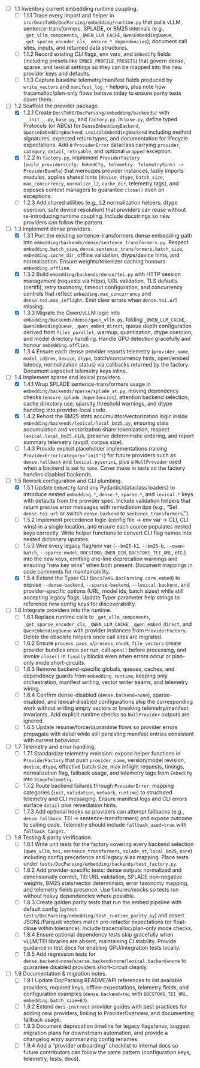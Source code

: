 
- [ ] 1.1 Inventory current embedding runtime coupling.
  - [ ] 1.1.1 Trace every import and helper in `src/DocsToKG/DocParsing/embedding/runtime.py` that pulls vLLM, sentence-transformers, SPLADE, or BM25 internals (e.g., `_get_vllm_components`, `_QWEN_LLM_CACHE`, `QwenEmbeddingQueue`, `_get_sparse_encoder_cls`, `_ensure_*_dependencies`); document call sites, inputs, and returned data structures.
  - [ ] 1.1.2 Record existing CLI flags, env vars, and `EmbedCfg` fields (including presets like `EMBED_PROFILE_PRESETS`) that govern dense, sparse, and lexical settings so they can be mapped into the new provider keys and defaults.
  - [ ] 1.1.3 Capture baseline telemetry/manifest fields produced by `write_vectors` and `manifest_log_*` helpers, plus note how tracemalloc/plan-only flows behave today to ensure parity tests cover them.
- [ ] 1.2 Scaffold the provider package.
  - [x] 1.2.1 Create `DocsToKG/DocParsing/embedding/backends/` with `__init__.py`, `base.py`, and `factory.py`. In `base.py`, define typed Protocols (or ABCs) for `DenseEmbeddingBackend`, `SparseEmbeddingBackend`, `LexicalEmbeddingBackend` including method signatures, expected return types, and documentation for lifecycle expectations. Add a `ProviderError` dataclass carrying `provider`, `category`, `detail`, `retryable`, and optional `wrapped` exception.
  - [x] 1.2.2 In `factory.py`, implement `ProviderFactory` (`build_providers(cfg: EmbedCfg, telemetry: TelemetrySink) -> ProviderBundle`) that memoizes provider instances, lazily imports modules, applies shared hints (`device`, `dtype`, `batch_size`, `max_concurrency`, `normalize_l2`, `cache_dir`, telemetry tags), and exposes context managers to guarantee `close()` even on exceptions.
  - [ ] 1.2.3 Add shared utilities (e.g., L2 normalization helpers, dtype coercion, safe device resolution) that providers can reuse without re-introducing runtime coupling. Include docstrings so new providers can follow the pattern.
- [ ] 1.3 Implement dense providers.
  - [x] 1.3.1 Port the existing sentence-transformers dense embedding path into `embedding/backends/dense/sentence_transformers.py`. Respect `embedding.batch_size`, `dense.sentence_transformers.batch_size`, `embedding.cache_dir`, offline validation, dtype/device hints, and normalization. Ensure weights/tokenizer caching honours `embedding.offline`.
  - [x] 1.3.2 Build `embedding/backends/dense/tei.py` with HTTP session management (requests via httpx), URL validation, TLS defaults (certifi), retry taxonomy, timeout configuration, and concurrency controls that reflect `embedding.max_concurrency` and `dense.tei.max_inflight`. Emit clear errors when `dense.tei.url` missing.
  - [x] 1.3.3 Migrate the Qwen/vLLM logic into `embedding/backends/dense/qwen_vllm.py`, folding `_QWEN_LLM_CACHE`, `QwenEmbeddingQueue`, `_qwen_embed_direct`, queue depth configuration derived from `files_parallel`, warmup, quantization, dtype coercion, and model directory handling. Handle GPU detection gracefully and honour `embedding.offline`.
  - [x] 1.3.4 Ensure each dense provider reports telemetry (`provider_name`, `model_id@rev`, `device`, `dtype`, batch/concurrency hints, open/embed latency, normalization status) via callbacks returned by the factory. Document expected telemetry keys inline.
- [ ] 1.4 Implement sparse and lexical providers.
  - [x] 1.4.1 Wrap SPLADE sentence-transformers usage in `embedding/backends/sparse/splade_st.py`, moving dependency checks (`ensure_splade_dependencies`), attention backend selection, cache directory use, sparsity threshold warnings, and dtype handling into provider-local code.
  - [x] 1.4.2 Rehost the BM25 stats accumulator/vectorization logic inside `embedding/backends/lexical/local_bm25.py`, ensuring stats accumulation and vectorization share tokenization, respect `lexical.local_bm25.k1`/`b`, preserve deterministic ordering, and report summary telemetry (avgdl, corpus size).
  - [ ] 1.4.3 Provide explicit placeholder implementations (raising `ProviderError(category="init")`) for future providers such as `dense.fallback` and `lexical.pyserini`, plus a `NullProvider` used when a backend is set to `none`. Cover these in tests so the factory handles disabled backends.
- [ ] 1.5 Rework configuration and CLI plumbing.
  - [x] 1.5.1 Update `EmbedCfg` (and any Pydantic/dataclass loaders) to introduce nested `embedding.*`, `dense.*`, `sparse.*`, and `lexical.*` keys with defaults from the provider spec. Include validation helpers that return precise error messages with remediation tips (e.g., “Set `dense.tei.url` or switch `dense.backend` to `sentence_transformers`.”).
  - [ ] 1.5.2 Implement precedence logic (config file → env var → CLI, CLI wins) in a single location, and ensure each source populates nested keys correctly. Write helper functions to convert CLI flag names into nested dictionary updates.
  - [ ] 1.5.3 Wire every legacy flag/env var (`--bm25-k1`, `--bm25-b`, `--qwen-batch`, `--sparse-model`, `DOCSTOKG_QWEN_DIR`, `DOCSTOKG_TEI_URL`, etc.) into the new keys, emitting one-line deprecation warnings and ensuring “new key wins” when both present. Document mappings in code comments for maintainability.
  - [x] 1.5.4 Extend the Typer CLI (`DocsToKG.DocParsing.core.embed`) to expose `--dense-backend`, `--sparse-backend`, `--lexical-backend`, and provider-specific options (URL, model ids, batch sizes) while still accepting legacy flags. Update Typer parameter help strings to reference new config keys for discoverability.
- [ ] 1.6 Integrate providers into the runtime.
  - [ ] 1.6.1 Replace runtime calls to `_get_vllm_components`, `_get_sparse_encoder_cls`, `_QWEN_LLM_CACHE`, `_qwen_embed_direct`, and `QwenEmbeddingQueue` with provider instances from `ProviderFactory`. Delete the obsolete helpers once call sites are migrated.
  - [ ] 1.6.2 Ensure `process_pass_a`/`process_chunk_file_vectors` create provider bundles once per run, call `open()` before processing, and invoke `close()` in `finally` blocks even when errors occur or plan-only mode short-circuits.
  - [ ] 1.6.3 Remove backend-specific globals, queues, caches, and dependency guards from `embedding.runtime`, keeping only orchestration, manifest writing, vector writer seams, and telemetry wiring.
  - [ ] 1.6.4 Confirm dense-disabled (`dense.backend=none`), sparse-disabled, and lexical-disabled configurations skip the corresponding work without writing empty vectors or breaking telemetry/manifest invariants. Add explicit runtime checks so `NullProvider` outputs are ignored.
  - [ ] 1.6.5 Update resume/force/quarantine flows so provider errors propagate with detail while still persisting manifest entries consistent with current behaviour.
- [ ] 1.7 Telemetry and error handling.
  - [ ] 1.7.1 Standardize telemetry emission: expose helper functions in `ProviderFactory` that push `provider_name`, version/model revision, `device`, `dtype`, effective batch size, max inflight requests, timings, normalization flag, fallback usage, and telemetry tags from `EmbedCfg` into `StageTelemetry`.
  - [ ] 1.7.2 Route backend failures through `ProviderError`, mapping categories (`init`, `validation`, `network`, `runtime`) to structured telemetry and CLI messaging. Ensure manifest logs and CLI errors surface `detail` plus remediation hints.
  - [ ] 1.7.3 Add optional hooks so providers can attempt fallbacks (e.g., `dense.fallback`: TEI → sentence-transformers) and expose outcome to calling code. Telemetry should include `fallback_used=true` with `fallback_target`.
- [ ] 1.8 Testing & parity verification.
  - [ ] 1.8.1 Write unit tests for the factory covering every backend selection (`qwen_vllm`, `tei`, `sentence_transformers`, `splade_st`, `local_bm25`, `none`) including config precedence and legacy alias mapping. Place tests under `tests/DocParsing/embedding/backends/test_factory.py`.
  - [ ] 1.8.2 Add provider-specific tests: dense outputs normalized and dimensionally correct, TEI URL validation, SPLADE non-negative weights, BM25 stats/vector determinism, error taxonomy mapping, and telemetry fields presence. Use fixtures/mocks so tests run without heavy dependencies where possible.
  - [ ] 1.8.3 Create golden parity tests that run the embed pipeline with default config (`pytest tests/DocParsing/embedding/test_runtime_parity.py`) and assert JSONL/Parquet vectors match pre-refactor expectations (or float-close within tolerance). Include tracemalloc/plan-only mode checks.
  - [ ] 1.8.4 Ensure optional dependency tests skip gracefully when vLLM/TEI libraries are absent, maintaining CI stability. Provide guidance in test docs for enabling GPU/integration tests locally.
  - [ ] 1.8.5 Add regression tests for `dense.backend=none`/`sparse.backend=none`/`lexical.backend=none` to guarantee disabled providers short-circuit cleanly.
- [ ] 1.9 Documentation & migration notes.
  - [ ] 1.9.1 Update DocParsing README/API references to list available providers, required keys, offline expectations, telemetry fields, and configuration examples (`dense.backend=tei` with `DOCSTOKG_TEI_URL`, `embedding.batch_size=64`).
  - [ ] 1.9.2 Extend `docs-instruct` provider guides with best practices for adding new providers, linking to ProviderOverview, and documenting fallback usage.
  - [ ] 1.9.3 Document deprecation timeline for legacy flags/envs, suggest migration plans for downstream automation, and provide a changelog entry summarizing config renames.
  - [ ] 1.9.4 Add a “provider onboarding” checklist to internal docs so future contributors can follow the same pattern (configuration keys, telemetry, tests, docs).
